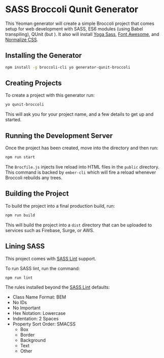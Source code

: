 # SASS Broccoli Qunit Generator

This Yeoman generator will create a simple Broccoli project that comes setup for web development with SASS, ES6 modules (using Babel transpiling), QUnit (but ).
It also will install [Yoga Sass](http://rtablada.github.io/yoga-sass), [Font Awesome](http://fontawesome.io), and [Normalize CSS](https://necolas.github.io/normalize.css/).

## Installing the Generator

```bash
npm install -g broccoli-cli yo generator-qunit-broccoli
```

## Creating Projects

To create a project with this generator run:

```bash
yo qunit-broccoli
```

This will ask you for your project name, and a few details to get up and started.

## Running the Development Server

Once the project has been created, move into the directory and then run:

```bash
npm run start
```

The `Brocfile.js` injects live reload into HTML files in the `public` directory.
This command is backed by `ember-cli` which will fire a reload whenever Broccoli rebuilds any trees.

## Building the Project

To build the project into a final production build, run:

```bash
npm run build
```

This will build the project into a `dist` directory that can be uploaded to services such as Firebase, Surge, or AWS.

## Lining SASS

This project comes with [SASS Lint](https://github.com/sasstools/qunit-lint) support.

To run SASS lint, run the command:

```bash
npm run lint
```

The rules installed beyond the [SASS Lint](https://github.com/sasstools/qunit-lint/blob/master/lib/config/qunit-lint.yml) defaults:

* Class Name Format: BEM
* No IDs
* No Important
* Hex Notation: Lowercase
* Indentation: 2 Spaces
* Property Sort Order: SMACSS
  - Box
  - Border
  - Background
  - Text
  - Other
